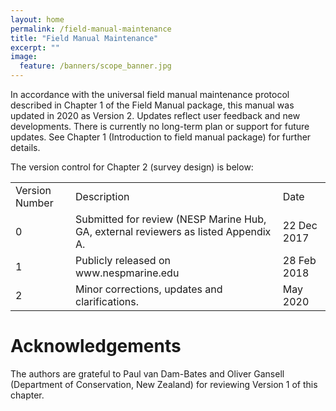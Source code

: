 ```yaml
---
layout: home
permalink: /field-manual-maintenance
title: "Field Manual Maintenance"
excerpt: ""
image:
  feature: /banners/scope_banner.jpg
---
```


In accordance with the universal field manual maintenance protocol described in Chapter 1 of the Field Manual package, this manual was updated in 2020 as Version 2. Updates reflect user feedback and new developments. There is currently no long-term plan or support for future updates. See Chapter 1 (Introduction to field manual package) for further details. 

The version control for Chapter 2 (survey design) is below:


<table>
  <tr>
   <td>Version Number
   </td>
   <td>Description
   </td>
   <td>Date
   </td>
  </tr>
  <tr>
   <td>0
   </td>
   <td>Submitted for review (NESP Marine Hub, GA, external reviewers as listed Appendix A.
   </td>
   <td>22 Dec 2017
   </td>
  </tr>
  <tr>
   <td>1
   </td>
   <td>Publicly released on www.nespmarine.edu 
   </td>
   <td>28 Feb 2018
   </td>
  </tr>
  <tr>
   <td>2
   </td>
   <td>Minor corrections, updates and clarifications.
   </td>
   <td>May 2020
   </td>
  </tr>
</table>

# Acknowledgements

The authors are grateful to Paul van Dam-Bates and Oliver Gansell (Department of Conservation, New Zealand) for reviewing Version 1 of this chapter. 
